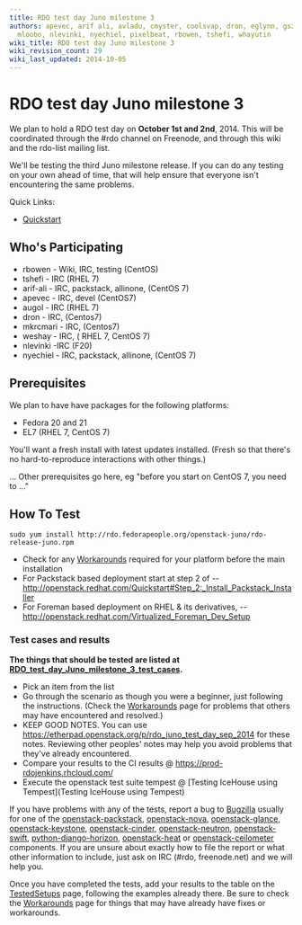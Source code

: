 ```yaml
---
title: RDO test day Juno milestone 3
authors: apevec, arif ali, avladu, cmyster, coolsvap, dron, eglynn, gszasz, mabrams,
  mloobo, nlevinki, nyechiel, pixelbeat, rbowen, tshefi, whayutin
wiki_title: RDO test day Juno milestone 3
wiki_revision_count: 29
wiki_last_updated: 2014-10-05
---
```


# RDO test day Juno milestone 3

We plan to hold a RDO test day on **October 1st and 2nd**, 2014. This will be coordinated through the #rdo channel on Freenode, and through this wiki and the rdo-list mailing list.

We'll be testing the third Juno milestone release. If you can do any testing on your own ahead of time, that will help ensure that everyone isn't encountering the same problems.

Quick Links:

*   [Quickstart](Quickstart)

## Who's Participating

*   rbowen - Wiki, IRC, testing (CentOS)
*   tshefi - IRC (RHEL 7)
*   arif-ali - IRC, packstack, allinone, (CentOS 7)
*   apevec - IRC, devel (CentOS7)
*   augol - IRC (RHEL 7)
*   dron - IRC, (Centos7)
*   mkrcmari - IRC, (Centos7)
*   weshay - IRC, ( RHEL 7, CentOS 7)
*   nlevinki -IRC (F20)
*   nyechiel - IRC, packstack, allinone, (CentOS 7)

## Prerequisites

We plan to have have packages for the following platforms:

*   Fedora 20 and 21
*   EL7 (RHEL 7, CentOS 7)

You'll want a fresh install with latest updates installed. (Fresh so that there's no hard-to-reproduce interactions with other things.)

... Other prerequisites go here, eg "before you start on CentOS 7, you need to ..."

## How To Test

    sudo yum install http://rdo.fedorapeople.org/openstack-juno/rdo-release-juno.rpm

*   Check for any [ Workarounds](Workarounds) required for your platform before the main installation
*   For Packstack based deployment start at step 2 of -- <http://openstack.redhat.com/Quickstart#Step_2:_Install_Packstack_Installer>
*   For Foreman based deployment on RHEL & its derivatives, -- <http://openstack.redhat.com/Virtualized_Foreman_Dev_Setup>

### Test cases and results

**The things that should be tested are listed at [RDO_test_day_Juno_milestone_3_test_cases](RDO_test_day_Juno_milestone_3_test_cases).**

*   Pick an item from the list
*   Go through the scenario as though you were a beginner, just following the instructions. (Check the [ Workarounds](Workarounds) page for problems that others may have encountered and resolved.)
*   KEEP GOOD NOTES. You can use <https://etherpad.openstack.org/p/rdo_juno_test_day_sep_2014> for these notes. Reviewing other peoples' notes may help you avoid problems that they've already encountered.
*   Compare your results to the CI results @ <https://prod-rdojenkins.rhcloud.com/>
*   Execute the openstack test suite tempest @ [Testing IceHouse using Tempest](Testing IceHouse using Tempest)

If you have problems with any of the tests, report a bug to [Bugzilla](https://bugzilla.redhat.com) usually for one of the [openstack-packstack](https://bugzilla.redhat.com/enter_bug.cgi?product=RDO&version=18&component=openstack-packstack), [openstack-nova](https://bugzilla.redhat.com/enter_bug.cgi?product=RDO&version=18&component=openstack-nova), [openstack-glance](https://bugzilla.redhat.com/enter_bug.cgi?product=RDO&version=18&component=openstack-glance), [openstack-keystone](https://bugzilla.redhat.com/enter_bug.cgi?product=RDO&version=18&component=openstack-keystone), [openstack-cinder](https://bugzilla.redhat.com/enter_bug.cgi?product=RDO&version=18&component=openstack-cinder), [openstack-neutron](https://bugzilla.redhat.com/enter_bug.cgi?product=RDO&version=18&component=openstack-neutron), [openstack-swift](https://bugzilla.redhat.com/enter_bug.cgi?product=RDO&version=18&component=openstack-swift), [python-django-horizon](https://bugzilla.redhat.com/enter_bug.cgi?product=RDO&version=18&component=python-django-horizon), [openstack-heat](https://bugzilla.redhat.com/enter_bug.cgi?product=RDO&version=18&component=openstack-heat) or [openstack-ceilometer](https://bugzilla.redhat.com/enter_bug.cgi?product=RDO&version=18&component=openstack-ceilometer) components. If you are unsure about exactly how to file the report or what other information to include, just ask on IRC (#rdo, freenode.net) and we will help you.

Once you have completed the tests, add your results to the table on the [TestedSetups](TestedSetups) page, following the examples already there. Be sure to check the [ Workarounds](Workarounds) page for things that may have already have fixes or workarounds.
